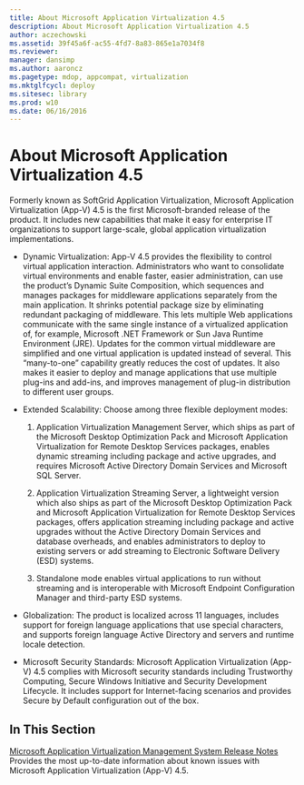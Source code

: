 ```yaml
---
title: About Microsoft Application Virtualization 4.5
description: About Microsoft Application Virtualization 4.5
author: aczechowski
ms.assetid: 39f45a6f-ac55-4fd7-8a83-865e1a7034f8
ms.reviewer: 
manager: dansimp
ms.author: aaroncz
ms.pagetype: mdop, appcompat, virtualization
ms.mktglfcycl: deploy
ms.sitesec: library
ms.prod: w10
ms.date: 06/16/2016
---
```



# About Microsoft Application Virtualization 4.5


Formerly known as SoftGrid Application Virtualization, Microsoft Application Virtualization (App-V) 4.5 is the first Microsoft-branded release of the product. It includes new capabilities that make it easy for enterprise IT organizations to support large-scale, global application virtualization implementations.

-   Dynamic Virtualization: App-V 4.5 provides the flexibility to control virtual application interaction. Administrators who want to consolidate virtual environments and enable faster, easier administration, can use the product’s Dynamic Suite Composition, which sequences and manages packages for middleware applications separately from the main application. It shrinks potential package size by eliminating redundant packaging of middleware. This lets multiple Web applications communicate with the same single instance of a virtualized application of, for example, Microsoft .NET Framework or Sun Java Runtime Environment (JRE). Updates for the common virtual middleware are simplified and one virtual application is updated instead of several. This “many-to-one” capability greatly reduces the cost of updates. It also makes it easier to deploy and manage applications that use multiple plug-ins and add-ins, and improves management of plug-in distribution to different user groups.

-   Extended Scalability: Choose among three flexible deployment modes:

    1.  Application Virtualization Management Server, which ships as part of the Microsoft Desktop Optimization Pack and Microsoft Application Virtualization for Remote Desktop Services packages, enables dynamic streaming including package and active upgrades, and requires Microsoft Active Directory Domain Services and Microsoft SQL Server.

    2.  Application Virtualization Streaming Server, a lightweight version which also ships as part of the Microsoft Desktop Optimization Pack and Microsoft Application Virtualization for Remote Desktop Services packages, offers application streaming including package and active upgrades without the Active Directory Domain Services and database overheads, and enables administrators to deploy to existing servers or add streaming to Electronic Software Delivery (ESD) systems.

    3.  Standalone mode enables virtual applications to run without streaming and is interoperable with Microsoft Endpoint Configuration Manager and third-party ESD systems.

-   Globalization: The product is localized across 11 languages, includes support for foreign language applications that use special characters, and supports foreign language Active Directory and servers and runtime locale detection.

-   Microsoft Security Standards: Microsoft Application Virtualization (App-V) 4.5 complies with Microsoft security standards including Trustworthy Computing, Secure Windows Initiative and Security Development Lifecycle. It includes support for Internet-facing scenarios and provides Secure by Default configuration out of the box.

## In This Section


<a href="" id="microsoft-application-virtualization-management-system-release-notes"></a>[Microsoft Application Virtualization Management System Release Notes](microsoft-application-virtualization-management-system-release-notes.md)  
Provides the most up-to-date information about known issues with Microsoft Application Virtualization (App-V) 4.5.

 

 





